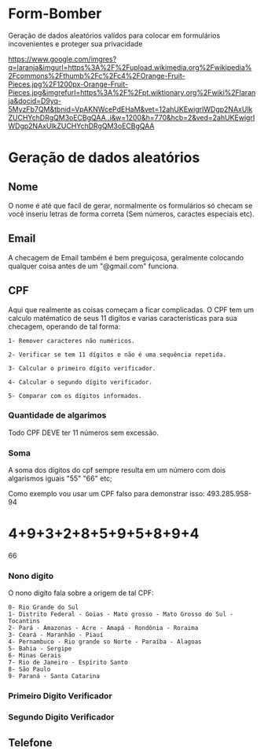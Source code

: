 # Form-Bomber
Geração de dados aleatórios valídos para colocar em formulários incovenientes e proteger sua privacidade

https://www.google.com/imgres?q=laranja&imgurl=https%3A%2F%2Fupload.wikimedia.org%2Fwikipedia%2Fcommons%2Fthumb%2Fc%2Fc4%2FOrange-Fruit-Pieces.jpg%2F1200px-Orange-Fruit-Pieces.jpg&imgrefurl=https%3A%2F%2Fpt.wiktionary.org%2Fwiki%2Flaranja&docid=D9yq-5MyzFb7QM&tbnid=VpAKNWcePdEHaM&vet=12ahUKEwigrIWDgp2NAxUlkZUCHYchDRgQM3oECBgQAA..i&w=1200&h=770&hcb=2&ved=2ahUKEwigrIWDgp2NAxUlkZUCHYchDRgQM3oECBgQAA


# Geração de dados aleatórios

## Nome
O nome é até que facíl de gerar, normalmente os formulários só checam se você inseriu letras de forma correta (Sem números, caractes especiais etc).

## Email
A checagem de Email também é bem preguiçosa, geralmente colocando qualquer coisa antes de um "@gmail.com" funciona.

## CPF
Aqui que realmente as coisas começam a ficar complicadas. O CPF tem um calculo matématico de seus 11 digítos e varias características para sua checagem, operando de tal forma:

    1- Remover caracteres não numéricos.

    2- Verificar se tem 11 dígitos e não é uma sequência repetida.

    3- Calcular o primeiro dígito verificador.

    4- Calcular o segundo dígito verificador.

    5- Comparar com os dígitos informados.


### Quantidade de algarimos
Todo CPF DEVE ter 11 números sem excessão.


### Soma
A soma dos dígitos do cpf sempre resulta em um número com dois algarismos iguais "55" "66" etc;

Como exemplo vou usar um CPF falso para demonstrar isso: 493.285.958-94

4+9+3+2+8+5+9+5+8+9+4
=
66

### Nono digito
O nono digíto fala sobre a origem de tal CPF:

    0- Rio Grande do Sul
    1- Distrito Federal - Goias - Mato grosso - Mato Grosso do Sul - Tocantins
    2- Pará - Amazonas - Acre - Amapá - Rondônia - Roraima
    3- Ceará - Maranhão - Piauí
    4- Pernambuco - Rio grande so Norte - Paraíba - Alagoas
    5- Bahia - Sergipe
    6- Minas Gerais
    7- Rio de Janeiro - Espírito Santo
    8- São Paulo
    9- Paraná - Santa Catarina

### Primeiro Digito Verificador

### Segundo Digito Verificador

## Telefone
